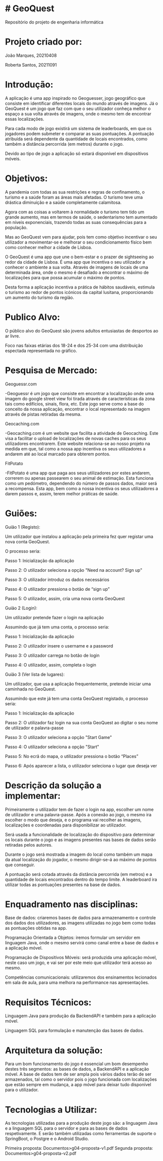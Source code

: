 # # GeoQuest
Repositório do projeto de engenharia informática

# Projeto criado por:

João Marques, 20210408

Roberta Santos, 20211091

# Introdução:

A aplicação é uma app inspirado no Geoguesser, jogo geográfico que consiste em identificar diferentes locais do mundo através de imagens. Já o GeoQuest é um jogo que faz com que o seu utilizador conheça melhor o espaço a sua volta através de imagens, onde o mesmo tem de encontrar essas localizações.


Para cada modo de jogo existirá um sistema de leaderboards, em que os jogadores podem submeter e comparar as suas pontuações. A pontuação atribuída será dependente da quantidade de locais encontrados, como também a distância percorrida (em metros) durante o jogo.

Devido ao tipo de jogo a aplicação só estará disponível em dispositivos móveis.


# Objetivos:

A pandemia com todas as sua restrições e regras de confinamento, o turismo e a saúde foram as áreas mais afetadas. O turismo teve uma drástica diminuição e a saúde completamente calamitosa.

Agora com as coisas a voltarem à normalidade o turismo tem tido um grande aumento, mas em termos de saúde, o sedentarismo tem aumentado em níveis exponenciais, trazendo todas as suas consequências para a população.

Mas ao GeoQuest vem para ajudar, pois tem como objetivo incentivar o seu utilizador a movimentar-se e melhorar o seu condicionamento físico bem como conhecer melhor a cidade de Lisboa. 

O GeoQuest é uma app que une o bem-estar e o prazer de sightseeing ao redor da cidade de Lisboa. É uma app que incentiva o seu utilizador a conhecer o ambiente a sua volta. Através de imagens de locais de uma determinada área, onde o mesmo é desafiado a encontrar o máximo de localizações para que possa acumular o máximo de pontos.

Desta forma a aplicação incentiva a prática de hábitos saudáveis, estimula o turismo ao redor de pontos icónicos da capital lusitana, proporcionando um aumento do turismo da região.


# Publico Alvo:

O público alvo do GeoQuest são jovens adultos entusiastas de desportos ao ar livre.

Foco nas faixas etárias dos 18-24 e dos 25-34 com uma distribuição espectada representada no gráfico. 


# Pesquisa de Mercado:

Geoguessr.com

-Geoguessr é um jogo que consiste em encontrar a localização onde uma imagem do google street view foi tirada através de características da zona tais como edifícios, sinais, flora, etc. Este jogo serve como a base do conceito da nossa aplicação, encontrar o local representado na imagem através de pistas retiradas da mesma.

Geocaching.com

-Geocaching.com é um website que facilita a atividade de Geocaching. Este visa a facilitar o upload de localizações de novas caches para os seus utilizadores encontrarem. Este website relaciona-se ao nosso projeto na medida em que, tal como a nossa app incentiva os seus utilizadores a andarem até ao local marcado para obterem pontos.

FitPotato

-FitPotato é uma app que paga aos seus utilizadores por estes andarem, correrem ou apenas passearem o seu animal de estimação. Esta funciona como um pedómetro, dependendo do número de passos dados, maior será a recompensa. Esta app, bem como a nossa incentiva os seus utilizadores a darem passos e, assim, terem melhor práticas de saúde.

# Guiões:


Guião 1 (Registo):


Um utilizador que instalou a aplicação pela primeira fez quer registar uma nova conta GeoQuest.

O processo seria:

Passo 1: Inicialização da aplicação

Passo 2: O utilizador seleciona a opção "Need na account? Sign up"

Passo 3: O utilizador introduz os dados necessários

Passo 4: O utilizador pressiona o botão de “sign up”

Passo 5: O utilizador, assim, cria uma nova conta GeoQuest 


Guião 2 (Login):


Um utilizador pretende fazer o login na aplicação

Assumindo que já tem uma conta, o processo seria:

Passo 1: Inicialização da aplicação

Passo 2: O utilizador insere o username e a password

Passo 3: O utilizador carrega no botão de login

Passo 4: O utilizador, assim, completa o login


Guião 3 (Ver lista de lugares):


Um utilizador, que usa a aplicação frequentemente, pretende iniciar uma caminhada no GeoQuest. 

Assumindo que este já tem uma conta GeoQuest registado, o processo seria:

Passo 1: Inicialização da aplicação

Passo 2: O utilizador faz login na sua conta GeoQuest ao digitar o seu nome de utilizador e palavra-passe 

Passo 3: O utilizador seleciona a opção "Start Game"

Passo 4: O utilizador seleciona a opção "Start"

Passo 5: No ecrã do mapa, o utilizador pressiona o botão “Places”

Passo 6: Após aparecer a lista, o utilizador seleciona o lugar que deseja ver 


# Descrição da solução a implementar:

Primeiramente o utilizador tem de fazer o login na app, escolher um nome de utilizador e uma palavra-passe. Após a conexão ao jogo, o mesmo ira escolher o modo que deseja, e o programa vai recolher as imagens, localizações e coordenadas para disponibilizar ao utilizador. 

Será usada a funcionalidade de localização do dispositivo para determinar os locais durante o jogo e as imagens presentes nas bases de dados serão retiradas pelos autores.

Durante o jogo será mostrada a imagem do local como também um mapa da atual localização do jogador, o mesmo dirigir-se-á ao máximo de pontos que conseguir.

A pontuação será cotada através da distância percorrida (em metros) e a quantidade de locais encontrados dentro do tempo limite. A leaderboard ira utilizar todas as pontuações presentes na base de dados.
 


# Enquadramento nas disciplinas:

Base de dados: criaremos bases de dados para armazenamento e controle dos dados dos utilizadores, as imagens utilizadas no jogo bem como todas as pontuações obtidas na app.

Programação Orientada a Objetos: iremos formular um servidor em linguagem Java, onde o mesmo servirá como canal entre a base de dados e a aplicação móvel. 

Programação de Dispositivos Móveis: será produzida uma aplicação móvel, neste caso um jogo, e vai ser por este meio que utilizador terá acesso ao mesmo.

Competências comunicacionais: utilizaremos dos ensinamentos lecionados em sala de aula, para uma melhora na performance nas apresentações.


# Requisitos Técnicos:

Linguagem Java para produção da BackendAPI e também para a aplicação móvel.

Linguagem SQL para formulação e manutenção das bases de dados.

# Arquitetura da solução:

Para um bom funcionamento do jogo é essencial um bom desempenho destes três segmentos: as bases de dados, a BackendAPI e a aplicação móvel. A base de dados tem de ser ampla pois vários dados terão de ser armazenados, tal como o servidor pois o jogo funcionada com localizações que estão sempre em mudança, a app móvel para deixar tudo disponível para o utilizador.

# Tecnologias a Utilizar:

As tecnologias utilizadas para a produção deste jogo são: a linguagem Java e a linguagem SQL para o servidor e para as bases de dados respetivamente. E serão também utilizadas como ferramentas de suporte o SpringBoot, o Postgre e o Android Studio.



Primeira proposta: Documentos>g04-proposta-v1.pdf
Segunda proposta: Documentos>g04-proposta-v2.pdf
